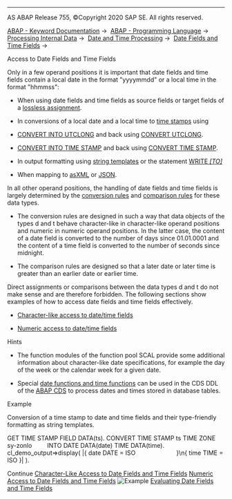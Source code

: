   

* * *

AS ABAP Release 755, ©Copyright 2020 SAP SE. All rights reserved.

[ABAP - Keyword Documentation](javascript:call_link\('abenabap.htm'\)) →  [ABAP - Programming Language](javascript:call_link\('abenabap_reference.htm'\)) →  [Processing Internal Data](javascript:call_link\('abenabap_data_working.htm'\)) →  [Date and Time Processing](javascript:call_link\('abendate_time_processing.htm'\)) →  [Date Fields and Time Fields](javascript:call_link\('abencharacter_date_time.htm'\)) → 

Access to Date Fields and Time Fields

Only in a few operand positions it is important that date fields and time fields contain a local date in the format "yyyymmdd" or a local time in the format "hhmmss":

-   When using date fields and time fields as source fields or target fields of a [lossless assignment](javascript:call_link\('abenlossless_assignment_glosry.htm'\) "Glossary Entry").

-   In conversions of a local date and a local time to [time stamps](javascript:call_link\('abentime_stamps.htm'\)) using

-   [CONVERT INTO UTCLONG](javascript:call_link\('abapconvert_date_utclong.htm'\)) and back using [CONVERT UTCLONG](javascript:call_link\('abapconvert_utclong.htm'\)).

-   [CONVERT INTO TIME STAMP](javascript:call_link\('abapconvert_date_time-stamp.htm'\)) and back using [CONVERT TIME STAMP](javascript:call_link\('abapconvert_time-stamp.htm'\)).

-   In output formatting using [string templates](javascript:call_link\('abenstring_templates.htm'\)) or the statement [WRITE *\[*TO*\]*](javascript:call_link\('abapwrite_to.htm'\))

-   When mapping to [asXML](javascript:call_link\('abenabap_xslt_asxml_elementary.htm'\)) or [JSON](javascript:call_link\('abenabap_asjson.htm'\)).

In all other operand positions, the handling of date fields and time fields is largely determined by the [conversion rules](javascript:call_link\('abenconversion_elementary.htm'\)) and [comparison rules](javascript:call_link\('abenlogexp_date_time.htm'\)) for these data types.

-   The conversion rules are designed in such a way that data objects of the types d and t behave character-like in character-like operand positions and numeric in numeric operand positions. In the latter case, the content of a date field is converted to the number of days since 01.01.0001 and the content of a time field is converted to the number of seconds since midnight.

-   The comparison rules are designed so that a later date or later time is greater than an earlier date or earlier time.

Direct assignments or comparisons between the data types d and t do not make sense and are therefore forbidden. The following sections show examples of how to access date fields and time fields effectively.

-   [Character-like access to date/time fields](javascript:call_link\('abenchar_date_time_fields_charlike.htm'\))

-   [Numeric access to date/time fields](javascript:call_link\('abenchar_date_time_fields_numlike.htm'\))

Hints

-   The function modules of the function pool SCAL provide some additional information about character-like date specifications, for example the day of the week or the calendar week for a given date.

-   Special [date functions and time functions](javascript:call_link\('abenddic_date_time_functions.htm'\)) can be used in the CDS DDL of the [ABAP CDS](javascript:call_link\('abenabap_cds_glosry.htm'\) "Glossary Entry") to process dates and times stored in database tables.

Example

Conversion of a time stamp to date and time fields and their type-friendly formatting as string templates.

GET TIME STAMP FIELD DATA(ts).
CONVERT TIME STAMP ts TIME ZONE sy-zonlo
        INTO DATE DATA(date) TIME DATA(time).
cl\_demo\_output=>display( |{ date DATE = ISO
                       }\\n{ time TIME = ISO }| ).

Continue
[Character-Like Access to Date Fields and Time Fields](javascript:call_link\('abenchar_date_time_fields_charlike.htm'\))
[Numeric Access to Date Fields and Time Fields](javascript:call_link\('abenchar_date_time_fields_numlike.htm'\))
![Example](exa.gif "Example") [Evaluating Date Fields and Time Fields](javascript:call_link\('abendate_time_abexa.htm'\))